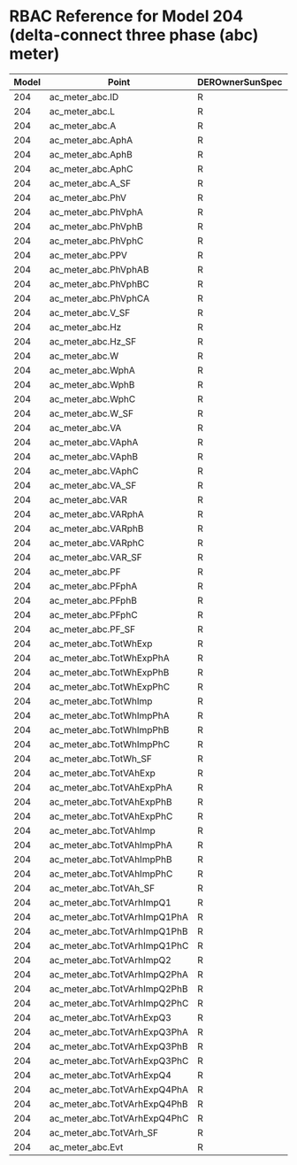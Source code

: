# RBAC Reference for Model 204 (delta-connect three phase (abc) meter)

| Model | Point | DEROwnerSunSpec | DERInstallerSunSpec | DERVendorSunSpec | ServiceProviderSunSpec | GridOperatorSunSpec |
|-------|-------|------------------|---------------------|------------------|------------------------|---------------------|
| 204 | ac_meter_abc.ID | R | R | R | R | R |
| 204 | ac_meter_abc.L | R | R | R | R | R |
| 204 | ac_meter_abc.A | R | R | R | R | R |
| 204 | ac_meter_abc.AphA | R | R | R | R | R |
| 204 | ac_meter_abc.AphB | R | R | R | R | R |
| 204 | ac_meter_abc.AphC | R | R | R | R | R |
| 204 | ac_meter_abc.A_SF | R | R | R | R | R |
| 204 | ac_meter_abc.PhV | R | R | R | R | R |
| 204 | ac_meter_abc.PhVphA | R | R | R | R | R |
| 204 | ac_meter_abc.PhVphB | R | R | R | R | R |
| 204 | ac_meter_abc.PhVphC | R | R | R | R | R |
| 204 | ac_meter_abc.PPV | R | R | R | R | R |
| 204 | ac_meter_abc.PhVphAB | R | R | R | R | R |
| 204 | ac_meter_abc.PhVphBC | R | R | R | R | R |
| 204 | ac_meter_abc.PhVphCA | R | R | R | R | R |
| 204 | ac_meter_abc.V_SF | R | R | R | R | R |
| 204 | ac_meter_abc.Hz | R | R | R | R | R |
| 204 | ac_meter_abc.Hz_SF | R | R | R | R | R |
| 204 | ac_meter_abc.W | R | R | R | R | R |
| 204 | ac_meter_abc.WphA | R | R | R | R | R |
| 204 | ac_meter_abc.WphB | R | R | R | R | R |
| 204 | ac_meter_abc.WphC | R | R | R | R | R |
| 204 | ac_meter_abc.W_SF | R | R | R | R | R |
| 204 | ac_meter_abc.VA | R | R | R | R | R |
| 204 | ac_meter_abc.VAphA | R | R | R | R | R |
| 204 | ac_meter_abc.VAphB | R | R | R | R | R |
| 204 | ac_meter_abc.VAphC | R | R | R | R | R |
| 204 | ac_meter_abc.VA_SF | R | R | R | R | R |
| 204 | ac_meter_abc.VAR | R | R | R | R | R |
| 204 | ac_meter_abc.VARphA | R | R | R | R | R |
| 204 | ac_meter_abc.VARphB | R | R | R | R | R |
| 204 | ac_meter_abc.VARphC | R | R | R | R | R |
| 204 | ac_meter_abc.VAR_SF | R | R | R | R | R |
| 204 | ac_meter_abc.PF | R | R | R | R | R |
| 204 | ac_meter_abc.PFphA | R | R | R | R | R |
| 204 | ac_meter_abc.PFphB | R | R | R | R | R |
| 204 | ac_meter_abc.PFphC | R | R | R | R | R |
| 204 | ac_meter_abc.PF_SF | R | R | R | R | R |
| 204 | ac_meter_abc.TotWhExp | R | R | R | R | R |
| 204 | ac_meter_abc.TotWhExpPhA | R | R | R | R | R |
| 204 | ac_meter_abc.TotWhExpPhB | R | R | R | R | R |
| 204 | ac_meter_abc.TotWhExpPhC | R | R | R | R | R |
| 204 | ac_meter_abc.TotWhImp | R | R | R | R | R |
| 204 | ac_meter_abc.TotWhImpPhA | R | R | R | R | R |
| 204 | ac_meter_abc.TotWhImpPhB | R | R | R | R | R |
| 204 | ac_meter_abc.TotWhImpPhC | R | R | R | R | R |
| 204 | ac_meter_abc.TotWh_SF | R | R | R | R | R |
| 204 | ac_meter_abc.TotVAhExp | R | R | R | R | R |
| 204 | ac_meter_abc.TotVAhExpPhA | R | R | R | R | R |
| 204 | ac_meter_abc.TotVAhExpPhB | R | R | R | R | R |
| 204 | ac_meter_abc.TotVAhExpPhC | R | R | R | R | R |
| 204 | ac_meter_abc.TotVAhImp | R | R | R | R | R |
| 204 | ac_meter_abc.TotVAhImpPhA | R | R | R | R | R |
| 204 | ac_meter_abc.TotVAhImpPhB | R | R | R | R | R |
| 204 | ac_meter_abc.TotVAhImpPhC | R | R | R | R | R |
| 204 | ac_meter_abc.TotVAh_SF | R | R | R | R | R |
| 204 | ac_meter_abc.TotVArhImpQ1 | R | R | R | R | R |
| 204 | ac_meter_abc.TotVArhImpQ1PhA | R | R | R | R | R |
| 204 | ac_meter_abc.TotVArhImpQ1PhB | R | R | R | R | R |
| 204 | ac_meter_abc.TotVArhImpQ1PhC | R | R | R | R | R |
| 204 | ac_meter_abc.TotVArhImpQ2 | R | R | R | R | R |
| 204 | ac_meter_abc.TotVArhImpQ2PhA | R | R | R | R | R |
| 204 | ac_meter_abc.TotVArhImpQ2PhB | R | R | R | R | R |
| 204 | ac_meter_abc.TotVArhImpQ2PhC | R | R | R | R | R |
| 204 | ac_meter_abc.TotVArhExpQ3 | R | R | R | R | R |
| 204 | ac_meter_abc.TotVArhExpQ3PhA | R | R | R | R | R |
| 204 | ac_meter_abc.TotVArhExpQ3PhB | R | R | R | R | R |
| 204 | ac_meter_abc.TotVArhExpQ3PhC | R | R | R | R | R |
| 204 | ac_meter_abc.TotVArhExpQ4 | R | R | R | R | R |
| 204 | ac_meter_abc.TotVArhExpQ4PhA | R | R | R | R | R |
| 204 | ac_meter_abc.TotVArhExpQ4PhB | R | R | R | R | R |
| 204 | ac_meter_abc.TotVArhExpQ4PhC | R | R | R | R | R |
| 204 | ac_meter_abc.TotVArh_SF | R | R | R | R | R |
| 204 | ac_meter_abc.Evt | R | R | R | R | R |
